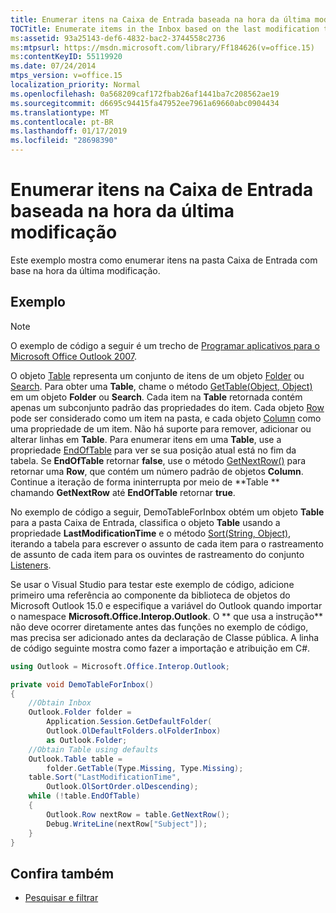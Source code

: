 ```yaml
---
title: Enumerar itens na Caixa de Entrada baseada na hora da última modificação
TOCTitle: Enumerate items in the Inbox based on the last modification time
ms:assetid: 93a25143-def6-4832-bac2-3744558c2736
ms:mtpsurl: https://msdn.microsoft.com/library/Ff184626(v=office.15)
ms:contentKeyID: 55119920
ms.date: 07/24/2014
mtps_version: v=office.15
localization_priority: Normal
ms.openlocfilehash: 0a568209caf172fbab26af1441ba7c208562ae19
ms.sourcegitcommit: d6695c94415fa47952ee7961a69660abc0904434
ms.translationtype: MT
ms.contentlocale: pt-BR
ms.lasthandoff: 01/17/2019
ms.locfileid: "28698390"
---
```

# <a name="enumerate-items-in-the-inbox-based-on-the-last-modification-time"></a>Enumerar itens na Caixa de Entrada baseada na hora da última modificação

Este exemplo mostra como enumerar itens na pasta Caixa de Entrada com base na hora da última modificação.

## <a name="example"></a>Exemplo

> [!NOTE] 
> O exemplo de código a seguir é um trecho de [Programar aplicativos para o Microsoft Office Outlook 2007](https://www.amazon.com/gp/product/0735622493?ie=UTF8&tag=msmsdn-20&linkCode=as2&camp=1789&creative=9325&creativeASIN=0735622493).

O objeto [Table](https://msdn.microsoft.com/library/bb652856\(v=office.15\)) representa um conjunto de itens de um objeto [Folder](https://msdn.microsoft.com/library/bb645774\(v=office.15\)) ou [Search](https://msdn.microsoft.com/library/bb612611\(v=office.15\)). Para obter uma **Table**, chame o método [GetTable(Object, Object)](https://msdn.microsoft.com/library/bb612592\(v=office.15\)) em um objeto **Folder** ou **Search**. Cada item na **Table** retornada contém apenas um subconjunto padrão das propriedades do item. Cada objeto [Row](https://msdn.microsoft.com/library/bb610126\(v=office.15\)) pode ser considerado como um item na pasta, e cada objeto [Column](https://msdn.microsoft.com/library/bb609646\(v=office.15\)) como uma propriedade de um item. Não há suporte para remover, adicionar ou alterar linhas em **Table**. Para enumerar itens em uma **Table**, use a propriedade [EndOfTable](https://msdn.microsoft.com/library/bb647715\(v=office.15\)) para ver se sua posição atual está no fim da tabela. Se **EndOfTable** retornar **false**, use o método [GetNextRow()](https://msdn.microsoft.com/library/bb609740\(v=office.15\)) para retornar uma **Row**, que contém um número padrão de objetos **Column**. Continue a iteração de forma ininterrupta por meio de **Table ** chamando **GetNextRow** até **EndOfTable** retornar **true**.

No exemplo de código a seguir, DemoTableForInbox obtém um objeto **Table** para a pasta Caixa de Entrada, classifica o objeto **Table** usando a propriedade **LastModificationTime** e o método [Sort(String, Object)](https://msdn.microsoft.com/library/bb652667\(v=office.15\)), iterando a tabela para escrever o assunto de cada item para o rastreamento de assunto de cada item para os ouvintes de rastreamento do conjunto [Listeners](https://msdn.microsoft.com/library/system.diagnostics.debug.listeners.aspx).

Se usar o Visual Studio para testar este exemplo de código, adicione primeiro uma referência ao componente da biblioteca de objetos do Microsoft Outlook 15.0 e especifique a variável do Outlook quando importar o namespace **Microsoft.Office.Interop.Outlook**. O ** que usa a instrução** não deve ocorrer diretamente antes das funções no exemplo de código, mas precisa ser adicionado antes da declaração de Classe pública. A linha de código seguinte mostra como fazer a importação e atribuição em C\#.

```csharp
using Outlook = Microsoft.Office.Interop.Outlook;
```


```csharp
private void DemoTableForInbox()
{
    //Obtain Inbox
    Outlook.Folder folder =
        Application.Session.GetDefaultFolder(
        Outlook.OlDefaultFolders.olFolderInbox)
        as Outlook.Folder;
    //Obtain Table using defaults
    Outlook.Table table =
        folder.GetTable(Type.Missing, Type.Missing);
    table.Sort("LastModificationTime",
        Outlook.OlSortOrder.olDescending);
    while (!table.EndOfTable)
    {
        Outlook.Row nextRow = table.GetNextRow();
        Debug.WriteLine(nextRow["Subject"]);
    }
}
```

## <a name="see-also"></a>Confira também

- [Pesquisar e filtrar](search-and-filter.md)

